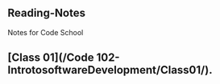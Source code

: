 ## Reading-Notes
Notes for Code School

## [Class 01](/Code 102-IntrotosoftwareDevelopment/Class01/).

